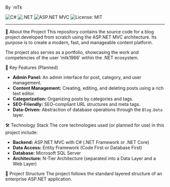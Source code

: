 By `mTk
<p align="left">
  <img src="https://img.shields.io/badge/C%23-239120?logo=c-sharp&logoColor=white" alt="C#">
  <img src="https://img.shields.io/badge/.NET-512BD4?logo=dotnet&logoColor=white" alt=".NET">
  <img src="https://img.shields.io/badge/ASP.NET%20MVC-5C2D91?logo=aspnet&logoColor=white" alt="ASP.NET MVC">
  <img src="https://img.shields.io/badge/License-MIT-blue.svg" alt="License: MIT">
</p>

---

🚀 About the Project
This repository contains the source code for a blog project developed from scratch using the ASP.NET MVC architecture. Its purpose is to create a modern, fast, and manageable content platform.

The project also serves as a portfolio, showcasing the work and competencies of the user 'mtk1966' within the .NET ecosystem.

🌟 Key Features (Planned)
* **Admin Panel:** An admin interface for post, category, and user management.
* **Content Management:** Creating, editing, and deleting posts using a rich text editor.
* **Categorization:** Organizing posts by categories and tags.
* **SEO-Friendly:** SEO-compliant URL structures and meta tags.
* **Data-Driven:** Abstraction of database operations through the `Blog.Data` layer.

🛠️ Technology Stack
The core technologies used (or planned for use) in this project include:
* **Backend:** ASP.NET MVC with C# (.NET Framework or .NET Core)
* **Data Access:** Entity Framework (Code First or Database First)
* **Database:** Microsoft SQL Server
* **Architecture:** N-Tier Architecture (separated into a Data Layer and a Web Layer)

📂 Project Structure
The project follows the standard layered structure of an enterprise ASP.NET application.
